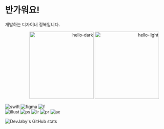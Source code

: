 <!--
**DevJaby/DevJaby** is a ✨ _special_ ✨ repository because its `README.md` (this file) appears on your GitHub profile.

Here are some ideas to get you started:

- 🔭 I’m currently working on ...
- 🌱 I’m currently learning ...
- 👯 I’m looking to collaborate on ...
- 🤔 I’m looking for help with ...
- 💬 Ask me about ...
- 📫 How to reach me: ...
- 😄 Pronouns: ...
- ⚡ Fun fact: ...
-->

# 반가워요!

<p>
  개발하는 디자이너 정복입니다.
  <p align="right">
    <img src="./assets/hello-dark.gif#gh-light-mode-only" alt="hello-dark" height="220" width="210" />
    <img src="./assets/hello-light.gif#gh-dark-mode-only" alt="hello-light" height="220" width="210" />
  </p>
</p>

![swift](https://github.com/DevJaby/DevJaby/assets/161338683/328838d1-e08d-455c-8cc6-44b1657a4179)
![figma](https://github.com/DevJaby/DevJaby/assets/161338683/958b0962-3697-4c84-9d46-e0e183378d7a)
![f](https://github.com/DevJaby/DevJaby/assets/161338683/493693a3-421b-4cef-872f-d037ff250d9a)<br>
![illust](https://github.com/DevJaby/DevJaby/assets/161338683/d603375b-0d54-497b-ab60-50956cb766bb)
![ps](https://github.com/DevJaby/DevJaby/assets/161338683/a97aa693-c896-4c17-b5c3-5ec360ab1e85)
![lr](https://github.com/DevJaby/DevJaby/assets/161338683/bcf946c8-4504-4553-aea7-a53955fb2eb2)
![pr](https://github.com/DevJaby/DevJaby/assets/161338683/88af0eea-7ef7-450a-adb2-8bc95f550ee0)
![ae](https://github.com/DevJaby/DevJaby/assets/161338683/8c8951b0-e877-404c-ad84-d71bc7b58184)


![DevJaby's GitHub stats](https://github-readme-stats.vercel.app/api?username=DevJaby&show_icons=true&theme=dark)
